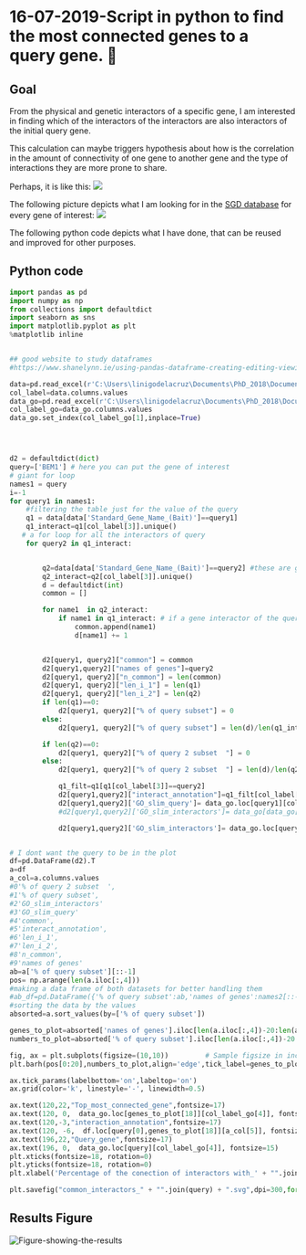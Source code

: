 
# 16-07-2019-Script in python to find the most connected genes to a query gene. 🧐

## Goal
From the physical and genetic interactors of a specific gene, I am interested in finding which of the interactors of the interactors are also interactors of the initial query gene.

This calculation can maybe triggers hypothesis about how  is the correlation in the amount of connectivity of one gene to another gene and the type of interactions they are more prone to share.

Perhaps, it is like this:
![](../images/Model_cartoon-05.png)

The following picture depicts what I am looking for in the [SGD database](https://www.yeastgenome.org/) for every gene of interest:
![](../images/cartoon-for-common-genes-workflow07.png)

The following python code depicts what I have done, that can be reused and improved  for other purposes.
## Python code

```python
import pandas as pd
import numpy as np
from collections import defaultdict
import seaborn as sns
import matplotlib.pyplot as plt
%matplotlib inline


## good website to study dataframes
#https://www.shanelynn.ie/using-pandas-dataframe-creating-editing-viewing-data-in-python/
```


```python
data=pd.read_excel(r'C:\Users\linigodelacruz\Documents\PhD_2018\Documentation\Calculations\data_sgd\Interaction_data_sgd_downloads.xlsx',header=17,encoding="utf-8-sig")
col_label=data.columns.values
data_go=pd.read_excel(r'C:\Users\linigodelacruz\Documents\PhD_2018\Documentation\Calculations\data_sgd\slim_goterms_data_sgd_downloads.xlsx',header=14,encoding="utf-8-sig")
col_label_go=data_go.columns.values
data_go.set_index(col_label_go[1],inplace=True)
```


```python



d2 = defaultdict(dict)
query=['BEM1'] # here you can put the gene of interest
# giant for loop
names1 = query
i=-1
for query1 in names1:
    #filtering the table just for the value of the query
    q1 = data[data['Standard_Gene_Name_(Bait)']==query1]
    q1_interact=q1[col_label[3]].unique()
   # a for loop for all the interactors of query
    for query2 in q1_interact:


        q2=data[data['Standard_Gene_Name_(Bait)']==query2] #these are get_query(q1[i])
        q2_interact=q2[col_label[3]].unique()
        d = defaultdict(int)
        common = []

        for name1  in q2_interact:
            if name1 in q1_interact: # if a gene interactor of the query1 is in interactors of query 2
                common.append(name1)
                d[name1] += 1


        d2[query1, query2]["common"] = common
        d2[query1,query2]["names of genes"]=query2
        d2[query1, query2]["n_common"] = len(common)
        d2[query1, query2]["len_i_1"] = len(q1)
        d2[query1, query2]["len_i_2"] = len(q2)
        if len(q1)==0:
            d2[query1, query2]["% of query subset"] = 0
        else:
            d2[query1, query2]["% of query subset"] = len(d)/len(q1_interact) *100

        if len(q2)==0:
            d2[query1, query2]["% of query 2 subset  "] = 0
        else:
            d2[query1, query2]["% of query 2 subset  "] = len(d)/len(q2_interact) *100

            q1_filt=q1[q1[col_label[3]]==query2]
            d2[query1,query2]["interact_annotation"]=q1_filt[col_label[4]]
            d2[query1,query2]['GO_slim_query']= data_go.loc[query1][col_label_go[4]]
            #d2[query1,query2]['GO_slim_interactors']= data_go[data_go[col_label_go[1]]==query2][col_label_go[4]]

            d2[query1,query2]['GO_slim_interactors']= data_go.loc[query2][col_label_go[4]]


```


```python

# I dont want the query to be in the plot
df=pd.DataFrame(d2).T
a=df
a_col=a.columns.values
#0'% of query 2 subset  ',
#1'% of query subset',
#2'GO_slim_interactors'
#3'GO_slim_query'
#4'common',
#5'interact_annotation',
#6'len_i_1',
#7'len_i_2',
#8'n_common',
#9'names of genes'
ab=a['% of query subset'][::-1]
pos= np.arange(len(a.iloc[:,4]))
#making a data frame of both datasets for better handling them
#ab_df=pd.DataFrame({'% of query subset':ab,'names of genes':names2[::-1]})
#sorting the data by the values
absorted=a.sort_values(by=['% of query subset'])

genes_to_plot=absorted['names of genes'].iloc[len(a.iloc[:,4])-20:len(a.iloc[:,4])]
numbers_to_plot=absorted['% of query subset'].iloc[len(a.iloc[:,4])-20:len(a.iloc[:,4])]

fig, ax = plt.subplots(figsize=(10,10))         # Sample figsize in inches
plt.barh(pos[0:20],numbers_to_plot,align='edge',tick_label=genes_to_plot,color=(0.2, 0.4, 0.6, 0.6))

ax.tick_params(labelbottom='on',labeltop='on')
ax.grid(color='k', linestyle='-', linewidth=0.5)

ax.text(120,22,"Top_most_connected_gene",fontsize=17)
ax.text(120, 0,  data_go.loc[genes_to_plot[18]][col_label_go[4]], fontsize=15)
ax.text(120,-3,"interaction_annotation",fontsize=17)
ax.text(120, -6,  df.loc[query[0],genes_to_plot[18]][a_col[5]], fontsize=15)
ax.text(196,22,"Query_gene",fontsize=17)
ax.text(196, 0,  data_go.loc[query][col_label_go[4]], fontsize=15)
plt.xticks(fontsize=18, rotation=0)
plt.yticks(fontsize=18, rotation=0)
plt.xlabel('Percentage of the conection of interactors with_' + "".join(query),fontsize=18)

plt.savefig("common_interactors_" + "".join(query) + ".svg",dpi=300,format='svg')
```
## Results Figure
![Figure-showing-the-results](../images/output_common-genes-workflow.png)
